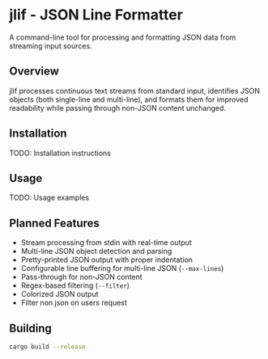 # jlif - JSON Line Formatter

A command-line tool for processing and formatting JSON data from streaming input sources.

## Overview

jlif processes continuous text streams from standard input, identifies JSON objects (both single-line and multi-line), and formats them for improved readability while passing through non-JSON content unchanged.

## Installation

TODO: Installation instructions

## Usage

TODO: Usage examples

## Planned Features

- Stream processing from stdin with real-time output
- Multi-line JSON object detection and parsing
- Pretty-printed JSON output with proper indentation
- Configurable line buffering for multi-line JSON (`--max-lines`)
- Pass-through for non-JSON content
- Regex-based filtering (`--filter`)
- Colorized JSON output
- Filter non json on users request

## Building

```bash
cargo build --release
```
